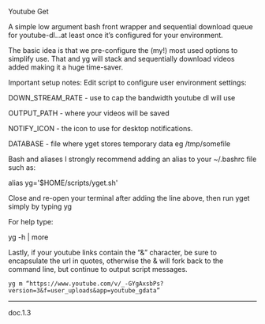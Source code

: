 Youtube Get

A simple low argument bash front wrapper and sequential download queue for youtube-dl...at least once it’s configured for your environment.

The basic idea is that we pre-configure the (my!) most used options to simplify use. That and yg will stack and sequentially download videos added making it a huge time-saver.

Important setup notes: Edit script to configure user environment settings:

DOWN_STREAM_RATE - use to cap the bandwidth youtube dl will use

OUTPUT_PATH - where your videos will be saved

NOTIFY_ICON - the icon to use for desktop notifications.

DATABASE - file where yget stores temporary data eg /tmp/somefile

Bash and aliases
I strongly recommend adding an alias to your ~/.bashrc file such as:

alias yg='$HOME/scripts/yget.sh'

Close and re-open your terminal after adding the line above, then run yget simply by typing yg

For help type:

 yg -h | more

Lastly, if your youtube links contain the “&” character, be sure to encapsulate the url in quotes, otherwise the & will fork back to the command line, but continue to output script messages.

    yg m “https://www.youtube.com/v/_-GYgAxsbPs?version=3&f=user_uploads&app=youtube_gdata”

-------
doc.1.3

